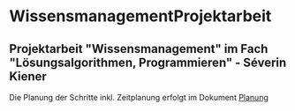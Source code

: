 # WissensmanagementProjektarbeit

## Projektarbeit "Wissensmanagement" im Fach "Lösungsalgorithmen, Programmieren" - Séverin Kiener

Die Planung der Schritte inkl. Zeitplanung erfolgt im Dokument [Planung](dokumentation\Planung.md)
